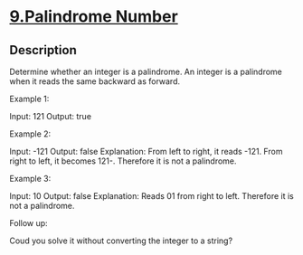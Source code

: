 # [9.Palindrome Number](https://leetcode.com/problems/palindrome-number/)
        
## Description
        
Determine whether an integer is a palindrome. An integer&nbsp;is&nbsp;a&nbsp;palindrome when it&nbsp;reads the same backward as forward.

Example 1:


Input: 121
Output: true


Example 2:


Input: -121
Output: false
Explanation: From left to right, it reads -121. From right to left, it becomes 121-. Therefore it is not a palindrome.


Example 3:


Input: 10
Output: false
Explanation: Reads 01 from right to left. Therefore it is not a palindrome.


Follow up:

Coud you solve&nbsp;it without converting the integer to a string?
